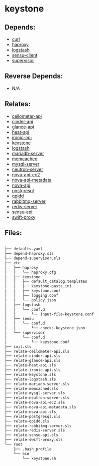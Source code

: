 # keystone

## Depends:

  -  [curl](/salt/curl)
  -  [haproxy](/salt/haproxy)
  -  [logstash](/salt/logstash)
  -  [sensu-client](/salt/sensu-client)
  -  [supervisor](/salt/supervisor)

## Reverse Depends:

  -  N/A

## Relates:

  -  [ceilometer-api](/salt/ceilometer-api)
  -  [cinder-api](/salt/cinder-api)
  -  [glance-api](/salt/glance-api)
  -  [heat-api](/salt/heat-api)
  -  [ironic-api](/salt/ironic-api)
  -  [keystone](/salt/keystone)
  -  [logstash](/salt/logstash)
  -  [mariadb-server](/salt/mariadb-server)
  -  [memcached](/salt/memcached)
  -  [mysql-server](/salt/mysql-server)
  -  [neutron-server](/salt/neutron-server)
  -  [nova-api-ec2](/salt/nova-api-ec2)
  -  [nova-api-metadata](/salt/nova-api-metadata)
  -  [nova-api](/salt/nova-api)
  -  [postgresql](/salt/postgresql)
  -  [qpidd](/salt/qpidd)
  -  [rabbitmq-server](/salt/rabbitmq-server)
  -  [redis-server](/salt/redis-server)
  -  [sensu-api](/salt/sensu-api)
  -  [swift-proxy](/salt/swift-proxy)

## Files:

```bash
.
├── defaults.yaml
├── depend-haproxy.sls
├── depend-supervisor.sls
├── etc
│   ├── haproxy
│   │   └── haproxy.cfg
│   ├── keystone
│   │   ├── default_catalog.templates
│   │   ├── keystone-paste.ini
│   │   ├── keystone.conf
│   │   ├── logging.conf
│   │   └── policy.json
│   ├── logstash
│   │   └── conf.d
│   │       └── input-file-keystone.conf
│   ├── sensu
│   │   └── conf.d
│   │       └── checks-keystone.json
│   └── supervisor
│       └── conf.d
│           └── keystone.conf
├── init.sls
├── relate-ceilometer-api.sls
├── relate-cinder-api.sls
├── relate-glance-api.sls
├── relate-heat-api.sls
├── relate-ironic-api.sls
├── relate-keystone.sls
├── relate-logstash.sls
├── relate-mariadb-server.sls
├── relate-memcached.sls
├── relate-mysql-server.sls
├── relate-neutron-server.sls
├── relate-nova-api-ec2.sls
├── relate-nova-api-metadata.sls
├── relate-nova-api.sls
├── relate-postgresql.sls
├── relate-qpidd.sls
├── relate-rabbitmq-server.sls
├── relate-redis-server.sls
├── relate-sensu-api.sls
├── relate-swift-proxy.sls
└── root
    ├── .bash_profile
    └── bin
        └── keystone.sh
```
